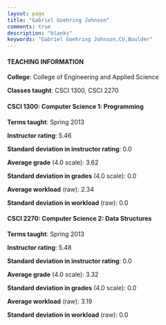 ```yaml
---
layout: page
title: "Gabriel Goehring Johnson" 
comments: true
description: "blanks"
keywords: "Gabriel Goehring Johnson,CU,Boulder"
---
```

<head>
<script src="https://ajax.googleapis.com/ajax/libs/jquery/2.1.3/jquery.min.js"></script>
<script src="https://dl.dropboxusercontent.com/s/pc42nxpaw1ea4o9/highcharts.js?dl=0"></script>
<!-- <script src="../assets/js/highcharts.js"></script> -->
<style type="text/css">@font-face {
	font-family: "Bebas Neue";
	src: url(https://www.filehosting.org/file/details/544349/BebasNeue Regular.otf) format("opentype");
	}
	h1.Bebas { 
		font-family: "Bebas Neue", Verdana, Tahoma;
	}
</style>
</head>
	   
#### TEACHING INFORMATION

**College**: College of Engineering and Applied Science

**Classes taught**: CSCI 1300, CSCI 2270

#### CSCI 1300: Computer Science 1: Programming

**Terms taught**: Spring 2013

**Instructor rating**: 5.46

**Standard deviation in instructor rating**: 0.0

**Average grade** (4.0 scale): 3.62

**Standard deviation in grades** (4.0 scale): 0.0

**Average workload** (raw): 2.34

**Standard deviation in workload** (raw): 0.0

#### CSCI 2270: Computer Science 2: Data Structures

**Terms taught**: Spring 2013

**Instructor rating**: 5.48

**Standard deviation in instructor rating**: 0.0

**Average grade** (4.0 scale): 3.32

**Standard deviation in grades** (4.0 scale): 0.0

**Average workload** (raw): 3.19

**Standard deviation in workload** (raw): 0.0

